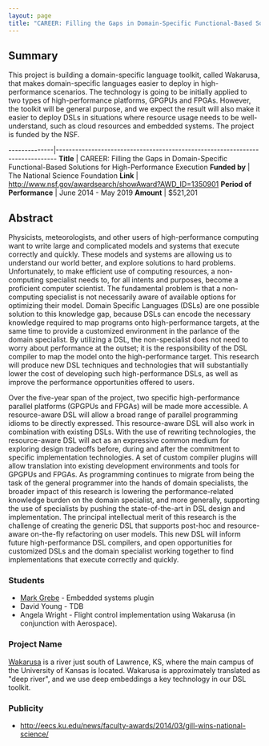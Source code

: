 ```yaml
---
layout: page
title: "CAREER: Filling the Gaps in Domain-Specific Functional-Based Solutions for High-Performance Execution"
---
```


## Summary

This project is building a domain-specific language toolkit, called Wakarusa, that
makes domain-specific languages easier to deploy in high-performance scenarios.
The technology is going to be initially applied to two types of high-performance
platforms, GPGPUs and FPGAs.
However, the toolkit will be general purpose, and we expect the result will also
make it easier to deploy DSLs in situations where resource usage needs to be well-understand,
such as cloud resources and embedded systems.
The project is funded by the NSF.

--------------|------------------------------------------------------------------------------
**Title**     | CAREER: Filling the Gaps in Domain-Specific Functional-Based Solutions for High-Performance Execution
**Funded&nbsp;by**       | The National Science Foundation
**Link**                 | <http://www.nsf.gov/awardsearch/showAward?AWD_ID=1350901>
**Period of Performance** | June 2014 - May 2019
**Amount**               | $521,201

## Abstract

Physicists, meteorologists, and other users of high-performance
computing want to write large and complicated models and systems that
execute correctly and quickly. These models and systems are allowing
us to understand our world better, and explore solutions to hard
problems. Unfortunately, to make efficient use of computing resources,
a non-computing specialist needs to, for all intents and purposes,
become a proficient computer scientist. The fundamental problem is
that a non-computing specialist is not necessarily aware of available
options for optimizing their model. Domain Specific Languages (DSLs)
are one possible solution to this knowledge gap, because DSLs can
encode the necessary knowledge required to map programs onto
high-performance targets, at the same time to provide a customized
environment in the parlance of the domain specialist. By utilizing a
DSL, the non-specialist does not need to worry about performance at
the outset; it is the responsibility of the DSL compiler to map the
model onto the high-performance target. This research will produce new
DSL techniques and technologies that will substantially lower the cost
of developing such high-performance DSLs, as well as improve the
performance opportunities offered to users.

Over the five-year span of the project, two specific high-performance
parallel platforms (GPGPUs and FPGAs) will be made more accessible. A
resource-aware DSL will allow a broad range of parallel programming
idioms to be directly expressed. This resource-aware DSL will also
work in combination with existing DSLs. With the use of rewriting
technologies, the resource-aware DSL will act as an expressive common
medium for exploring design tradeoffs before, during and after the
commitment to specific implementation technologies. A set of custom
compiler plugins will allow translation into existing development
environments and tools for GPGPUs and FPGAs. As programming continues
to migrate from being the task of the general programmer into the
hands of domain specialists, the broader impact of this research is
lowering the performance-related knowledge burden on the domain
specialist, and more generally, supporting the use of specialists by
pushing the state-of-the-art in DSL design and implementation. The
principal intellectual merit of this research is the challenge of
creating the generic DSL that supports post-hoc and resource-aware
on-the-fly refactoring on user models. This new DSL will inform future
high-performance DSL compilers, and open opportunities for customized
DSLs and the domain specialist working together to find
implementations that execute correctly and quickly.

### Students

 * [Mark Grebe](/people/markgrebe) - Embedded systems plugin
 * David Young  - TDB
 * Angela Wright - Flight control implementation using Wakarusa (in conjunction with Aerospace).
 

### Project Name

[Wakarusa](http://en.wikipedia.org/wiki/Wakarusa_River) is a river just south of Lawrence, KS,
where the main campus of the University of Kansas is located. Wakarusa is approximately
translated as "deep river", and we use deep embeddings a key technology in our
DSL toolkit. 

### Publicity

 * <http://eecs.ku.edu/news/faculty-awards/2014/03/gill-wins-national-science/>



